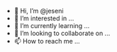 - 👋 Hi, I’m @jeseni
- 👀 I’m interested in ...
- 🌱 I’m currently learning ...
- 💞️ I’m looking to collaborate on ...
- 📫 How to reach me ...

<!---
jeseni/jeseni is a ✨ special ✨ repository because its `README.md` (this file) appears on your GitHub profile.
You can click the Preview link to take a look at your changes.
--->
